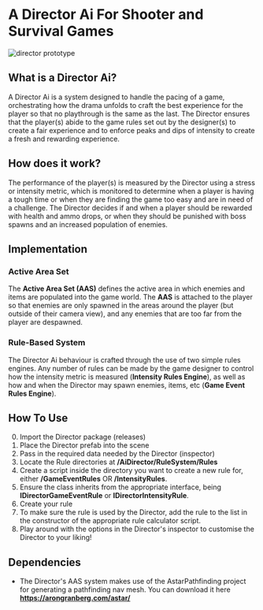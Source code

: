 # A Director Ai For Shooter and Survival Games

![director prototype](https://user-images.githubusercontent.com/55750961/179327768-cddd3298-1169-4769-851c-ab2b2b77e710.png)

## What is a Director Ai?
A Director Ai is a system designed to handle the pacing of a game, orchestrating how the drama unfolds to craft the best experience for the player so that no playthrough is the same as the last. The Director ensures that the player(s) abide to the game rules set out by the designer(s) to create a fair experience and to enforce peaks and dips of intensity to create a fresh and rewarding experience. 

## How does it work?
The performance of the player(s) is measured by the Director using a stress or intensity metric, which is monitored to determine when a player is having a tough time or when they are finding the game too easy and are in need of a challenge. The Director decides if and when a player should be rewarded with health and ammo drops, or when they should be punished with boss spawns and an increased population of enemies.

## Implementation

### Active Area Set
The **Active Area Set (AAS)** defines the active area in which enemies and items are populated into the game world. The **AAS** is attached to the player so that enemies are only spawned in the areas around the player (but outside of their camera view), and any enemies that are too far from the player are despawned.

### Rule-Based System
The Director Ai behaviour is crafted through the use of two simple rules engines. Any number of rules can be made by the game designer to control how the intensity metric is measured (**Intensity Rules Engine**), as well as how and when the Director may spawn enemies, items, etc (**Game Event Rules Engine**). 

## How To Use
0) Import the Director package (releases)
1) Place the Director prefab into the scene
2) Pass in the required data needed by the Director (inspector)
3) Locate the Rule directories at **/AiDirector/RuleSystem/Rules**
4) Create a script inside the directory you want to create a new rule for, either **/GameEventRules** OR **/IntensityRules**. 
5) Ensure the class inherits from the appropriate interface, being **IDirectorGameEventRule** or **IDirectorIntensityRule**. 
6) Create your rule
7) To make sure the rule is used by the Director, add the rule to the list in the constructor of the appropriate rule calculator script. 
8) Play around with the options in the Director's inspector to customise the Director to your liking!

## Dependencies
- The Director's AAS system makes use of the AstarPathfinding project for generating a pathfinding nav mesh. You can download it here **https://arongranberg.com/astar/**
